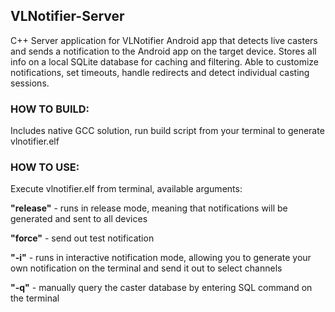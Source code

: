 ## VLNotifier-Server

C++ Server application for VLNotifier Android app that detects live casters and sends a notification to the Android app on the target device. Stores all info on a local SQLite database for caching and filtering. Able to customize notifications, set timeouts, handle redirects and detect individual casting sessions.

### HOW TO BUILD:
Includes native GCC solution, run build script from your terminal to generate vlnotifier.elf

### HOW TO USE:
Execute vlnotifier.elf from terminal, available arguments:

**"release"** - runs in release mode, meaning that notifications will be generated and sent to all devices

**"force"** - send out test notification

**"-i"** - runs in interactive notification mode, allowing you to generate your own notification on the terminal and send it out to select channels

**"-q"** - manually query the caster database by entering SQL command on the terminal
